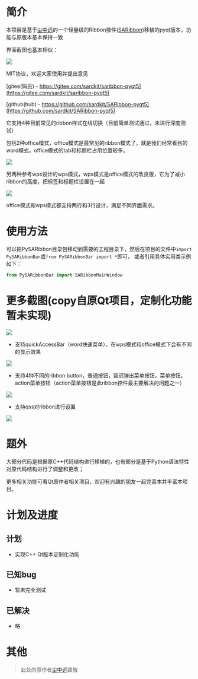 ﻿# 简介

 本项目是基于[尘中远](https://gitee.com/czyt1988)的一个轻量级的Ribbon控件([SARibbon](https://gitee.com/czyt1988/SARibbon))移植的pyqt版本，功能与原版本基本保持一致
 
 界面截图也基本相似：

![](https://cdn.jsdelivr.net/gh/czyt1988/SARibbon/doc/screenshot/001.gif)

MIT协议，欢迎大家使用并提出意见

[gitee(码云) - https://gitee.com/sardkit/saribbon-pyqt5](https://gitee.com/sardkit/saribbon-pyqt5)

[github(hub) - https://github.com/sardkit/SARibbon-pyqt5](https://github.com/sardkit/SARibbon-pyqt5)

 它支持4种目前常见的ribbon样式在线切换（目前简单测试通过，未进行深度测试）

 包括2种office模式，office模式是最常见的ribbon模式了，就是我们经常看到的word模式，office模式的tab和标题栏占用位置较多。

![](https://cdn.jsdelivr.net/gh/czyt1988/SARibbon/doc/screenshot/office-mode.png)

 另两种参考wps设计的wps模式，wps模式是office模式的改良版，它为了减小ribbon的高度，把标签和标题栏设置在一起
 
![](https://cdn.jsdelivr.net/gh/czyt1988/SARibbon/doc/screenshot/wps-mode.png)

 office模式和wps模式都支持两行和3行设计，满足不同界面需求。

# 使用方法

可以把PySARibbon目录包移动到需要的工程目录下，然后在项目的文件中`import PySARibbonBar`或`from PySARibbonBar import *`即可，
或者引用具体实用类示例如下：

```Python
from PySARibbonBar import SARibbonMainWindow
```


# 更多截图(copy自原Qt项目，定制化功能暂未实现)

![](https://cdn.jsdelivr.net/gh/czyt1988/SARibbon/doc/screenshot/SARibbonBar-screenshot-01.gif)

- 支持quickAccessBar（word快速菜单），在wps模式和office模式下会有不同的显示效果

![](https://cdn.jsdelivr.net/gh/czyt1988/SARibbon/doc/screenshot/SARibbonBar-screenshot-quickAccessBar.gif)

- 支持4种不同的ribbon button，普通按钮，延迟弹出菜单按钮，菜单按钮，action菜单按钮（action菜单按钮是此ribbon控件最主要解决的问题之一）

![](https://cdn.jsdelivr.net/gh/czyt1988/SARibbon/doc/screenshot/SARibbonBar-screenshot-ribbonbutton.gif)

- 支持qss对ribbon进行设置

![](https://cdn.jsdelivr.net/gh/czyt1988/SARibbon/doc/screenshot/SARibbonBar-screenshot-useqss.gif)


# 题外

大部分代码是根据原C++代码结构进行移植的，也有部分是基于Python语法特性对原代码结构进行了调整和更改；

更多相关功能可看Qt原作者相关项目，欢迎有兴趣的朋友一起完善本并丰富本项目。

# 计划及进度

## 计划

- 实现C++ Qt版本定制化功能

## 已知bug

- 暂未完全测试

## 已解决

- 略

# 其他

> 此处向原作者[尘中远](https://gitee.com/czyt1988)致敬
